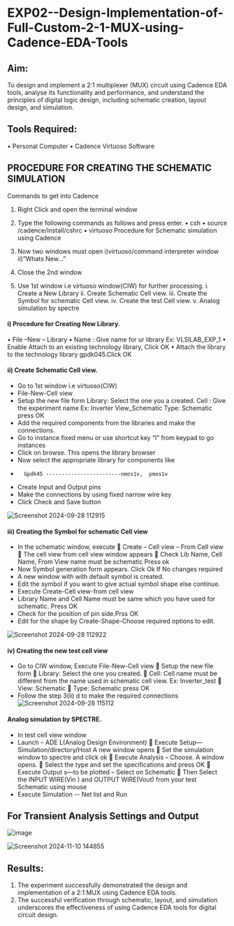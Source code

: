 # EXP02--Design-Implementation-of-Full-Custom-2-1-MUX-using-Cadence-EDA-Tools

## Aim:
To design and implement a 2:1 multiplexer (MUX) circuit using Cadence EDA tools, analyse its functionality and performance, and understand the principles of digital logic design, including schematic creation, layout design, and simulation.

## Tools Required:
•	Personal Computer
•	Cadence Virtuoso Software

## PROCEDURE FOR CREATING THE SCHEMATIC SIMULATION
Commands to get into Cadence
1.	Right Click and open the terminal window
2.	Type the following commands as follows and press enter.
•	csh
•	source /cadence/install/cshrc
•	virtuoso 
Procedure for Schematic simulation using Cadence

1.	Now two windows must open i)virtuoso/command interpreter window ii)”Whats New…”
2.	Close the 2nd window
3.	Use 1st window i.e virtuoso window(CIW) for further processing.
i.	Create a New Library
ii.	Create Schematic Cell view.
iii.	Create the Symbol for schematic Cell view.
iv.	Create the test Cell view.
v.	Analog simulation by spectre


#### i)	Procedure for Creating New Library.
•	File –New – Library
•	Name : Give name for ur library Ex: VLSILAB_EXP_1
•	Enable Attach to an existing technology library, Click OK
•	Attach the library to the technology library gpdk045.Click OK
#### ii)	Create Schematic Cell view.
+	Go to 1st window i.e virtuoso(CIW)
+	File-New-Cell view
+	Setup the new file form
	  Library: Select the one you a created.
	  Cell : Give the experiment name Ex: Inverter View_Schematic
	  Type: Schematic press OK
+	Add the required components from the libraries and make the connections.
+	Go to instance fixed menu or use shortcut key “I” from keypad to go instances
+	Click on browse. This opens the library browser
+	Now select the appropriate library for components like
+		Gpdk45 ------------------------nmos1v,  pmos1v
+	Create Input and Output pins
+	Make the connections by using fixed narrow wire key
+	Click Check and Save button

![Screenshot 2024-09-28 112915](https://github.com/user-attachments/assets/f7e20726-2a2f-4ded-ae82-913d4ce806e5)


 
#### iii)	Creating the Symbol for schematic Cell view
+	In the schematic window, execute 	Create – Cell view – From Cell view
	The cell view from cell view window appears
	Check Lib Name, Cell Name, From View name must be schematic Press ok
+	Now Symbol generation form appears. Click Ok If No changes required
+	A new window with with default symbol is created.
+	Edit the symbol if you want to give actual symbol shape else continue.
+	Execute Create-Cell view-from cell view
+	Library Name and Cell Name must be same which you have used for schematic. Press OK
+	Check for the position of pin side.Prss OK
+	Edit for the shape by Create-Shape-Choose required options to edit.

![Screenshot 2024-09-28 112922](https://github.com/user-attachments/assets/4b90a405-c2bf-4bf6-97e7-1daae06bce8c)



#### iv)	Creating the new test cell view
+	Go to CIW window, Execute File-New-Cell view
	Setup the new file form
	Library: Select the one you created.
	Cell: Cell name must be different from the name used in schematic cell view. Ex: Inverter_test
	View: Schematic
	Type: Schematic press OK
+	Follow the step 3(ii) d to make the required connections
![Screenshot 2024-09-28 115112](https://github.com/user-attachments/assets/923e2265-fa73-431b-95e1-437cfccb277c)


#### Analog simulation by SPECTRE.
+	In test cell view window
+	Launch – ADE L(Analog Design Environment)
	Execute Setup—Simulation/directory/Host A new window opens
	Set the simulation window to spectre and click ok
	Execute Analysis – Choose. A window opens.
	Select the type and set the specifications and press OK
	Execute Output s—to be plotted – Select on Schematic
	Then Select the INPUT WIRE(Vin ) and OUTPUT WIRE(Vout) from your test Schematic using mouse
+	Execute Simulation -- Net list and Run


## For Transient Analysis Settings and Output
 ![image](https://github.com/user-attachments/assets/080dc6ef-4a28-4e49-8a0e-bf1085bb5313)

![Screenshot 2024-11-10 144855](https://github.com/user-attachments/assets/a0cd34fb-7c14-4100-b899-1b6333f9ec7f)



 



 

## Results:
1.	The experiment successfully demonstrated the design and implementation of a 2:1 MUX using Cadence EDA tools. 
2.	The successful verification through schematic, layout, and simulation underscores the effectiveness of using Cadence EDA tools for digital circuit design.
